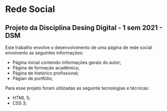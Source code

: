 # Rede Social
## Projeto da Disciplina Desing Digital - 1 sem 2021 - DSM

Este trabalho envolve o desenvolvimento de uma página de rede social envolvento as seguintes informações:

* Página inicial contendo informações gerais do autor;
* Página de formação acadêmica;
* Página de histórico profissional;
* Págian de portfólio;

Para esse projeto foram utilizadas as seguinte tecnologias e técnicas:
* HTML 5;
* CSS 3;
